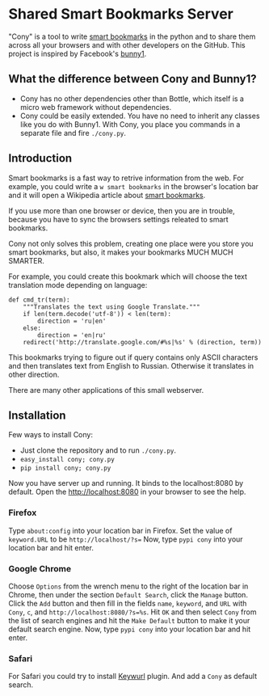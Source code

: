 Shared Smart Bookmarks Server
=============================

"Cony" is a tool to write [smart bookmarks][smart-bm] in the python and
to share them across all your browsers and with other developers
on the GitHub. This project is inspired by Facebook's [bunny1][].

What the difference between Cony and Bunny1?
--------------------------------------------

* Cony has no other dependencies other than Bottle, which itself is a
  micro web framework without dependencies.
* Cony could be easily extended. You have no need to inherit any classes like
  you do with Bunny1. With Cony, you place you commands in a separate
  file and fire `./cony.py`.

Introduction
------------

Smart bookmarks is a fast way to retrive information from the web.
For example, you could write a `w smart bookmarks` in the browser's
location bar and it will open a Wikipedia article about [smart bookmarks][smart-bm].

If you use more than one browser or device, then you are in trouble,
because you have to sync the browsers settings releated to smart bookmarks.

Cony not only solves this problem, creating one place were you store you
smart bookmarks, but also, it makes your bookmarks MUCH MUCH SMARTER.

For example, you could create this bookmark which will choose the
text translation mode depending on language:

    def cmd_tr(term):
        """Translates the text using Google Translate."""
        if len(term.decode('utf-8')) < len(term):
            direction = 'ru|en'
        else:
            direction = 'en|ru'
        redirect('http://translate.google.com/#%s|%s' % (direction, term))

This bookmarks trying to figure out if query contains only ASCII
characters and then translates text from English to Russian. Otherwise
it translates in other direction.

There are many other applications of this small webserver.


Installation
------------

Few ways to install Cony:

* Just clone the repository and to run `./cony.py`.
* `easy_install cony; cony.py`
* `pip install cony; cony.py`

Now you have server up and running. It binds to the localhost:8080 by
default. Open the <http://localhost:8080> in your browser to see the help.

### Firefox

Type `about:config` into your location bar in Firefox.
Set the value of `keyword.URL` to be `http://localhost/?s=`
Now, type `pypi cony` into your location bar and hit enter.

### Google Chrome

Choose `Options` from the wrench menu to the right of the location bar in Chrome,
then under the section `Default Search`, click the `Manage` button. Click the
`Add` button and then fill in the fields `name`, `keyword`, and `URL` with `Cony`, `c`,
and `http://localhost:8080/?s=%s`. Hit `OK` and then select `Cony` from the list
of search engines and hit the `Make Default` button to make it your default search
engine. Now, type `pypi cony` into your location bar and hit enter.

### Safari

For Safari you could try to install [Keywurl][] plugin. And add a `Cony` as default
search.


[smart-bm]: http://en.wikipedia.org/wiki/Smart_bookmark
[bunny1]: https://github.com/facebook/bunny1
[Keywurl]: http://alexstaubo.github.com/keywurl/
